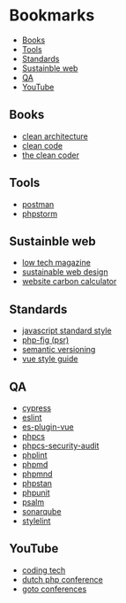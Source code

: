 # Bookmarks

- [Books](#books)
- [Tools](#tools)
- [Standards](#standards)
- [Sustainble web](#sustainble-web)
- [QA](#qa)
- [YouTube](#youtube)

<a name="books"></a>
## Books

- [clean architecture](https://www.oreilly.com/library/view/clean-architecture-a/9780134494272/)
- [clean code](https://www.oreilly.com/library/view/clean-code-a/9780136083238/)
- [the clean coder](https://www.oreilly.com/library/view/the-clean-coder/9780132542913/)

<a name="tools"></a>
## Tools

- [postman](https://www.postman.com/)
- [phpstorm](https://www.jetbrains.com/phpstorm/)

<a name="sustainable-web"></a>
## Sustainble web

- [low tech magazine](https://solar.lowtechmagazine.com/power.html)
- [sustainable web design](https://sustainablewebdesign.org/`)
- [website carbon calculator](https://www.websitecarbon.com/)

<a name="standards"></a>
## Standards

- [javascript standard style](https://standardjs.com/)
- [php-fig (psr)](https://www.php-fig.org/psr/)
- [semantic versioning](https://semver.org/)
- [vue style guide](https://vuejs.org/v2/style-guide/)

<a name="qa"></a>
## QA

- [cypress](https://www.cypress.io/)
- [eslint](https://github.com/eslint/eslint)
- [es-plugin-vue](https://github.com/vuejs/eslint-plugin-vue)
- [phpcs](https://github.com/squizlabs/PHP_CodeSniffer)
- [phpcs-security-audit](https://github.com/FloeDesignTechnologies/phpcs-security-audit)
- [phplint](https://github.com/overtrue/phplint)
- [phpmd](https://github.com/phpmd/phpmd)
- [phpmnd](https://github.com/povils/phpmnd)
- [phpstan](https://github.com/phpstan/phpstan)
- [phpunit](https://github.com/sebastianbergmann/phpunit)
- [psalm](https://github.com/vimeo/psalm)
- [sonarqube](https://github.com/SonarSource/sonarqube)
- [stylelint](https://github.com/stylelint/stylelint)

<a name="youtube"></a>
## YouTube

- [coding tech](https://www.youtube.com/channel/UCtxCXg-UvSnTKPOzLH4wJaQ)
- [dutch php conference](https://www.youtube.com/c/DutchPHPConference)
- [goto conferences](https://www.youtube.com/channel/UCs_tLP3AiwYKwdUHpltJPuA)
